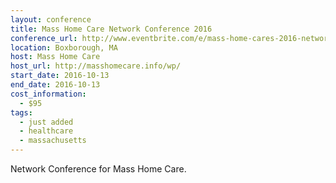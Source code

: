 ```yaml
---
layout: conference
title: Mass Home Care Network Conference 2016
conference_url: http://www.eventbrite.com/e/mass-home-cares-2016-network-conference-post-acute-care-discovered-new-world-beyond-hospitals-and-registration-26491379429
location: Boxborough, MA
host: Mass Home Care
host_url: http://masshomecare.info/wp/
start_date: 2016-10-13
end_date: 2016-10-13
cost_information:
  - $95
tags:
  - just added
  - healthcare
  - massachusetts
---
```


Network Conference for Mass Home Care.
